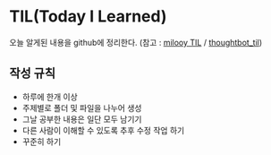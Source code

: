 # TIL(Today I Learned)
오늘 알게된 내용을 github에 정리한다.
(참고 : [milooy TIL](https://github.com/milooy/TIL) / [thoughtbot_til](https://github.com/thoughtbot/til))

## 작성 규칙
- 하루에 한개 이상
- 주제별로 폴더 및 파일을 나누어 생성
- 그날 공부한 내용은 일단 모두 남기기 
- 다른 사람이 이해할 수 있도록 추후 수정 작업 하기   
- 꾸준히 하기
